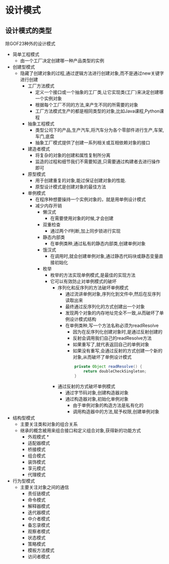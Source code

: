 # 设计模式
## 设计模式的类型
除GOF23种外的设计模式
* 简单工程模式
  * 由一个工厂决定创建哪一种产品类型的实例
* 创建型模式
  * 隐藏了创建对象的过程,通过逻辑方法进行创建对象,而不是通过new关键字进行创建
    * 工厂方法模式
      * 定义一个接口或一个抽象的工厂类,让它实现类(工厂)来决定创建哪一个实例对象
      * 根据每个工厂不同的方法,来产生不同的所需要的对象
      * 工厂方法模式生产的都是相同类型的对象,比如Java课程,Python课程
    * 抽象工程模式
      * 类型公司下的产品,生产汽车,将汽车分为各个零部件进行生产,车架,车门,底盘
      * 抽象工厂模式提供了创建一系列相关或互相依赖对象的接口
    * 建造者模式
      * 将复杂的对象的创建和属性复制所分离
      * 监造的过程和细节我们不需要知道,只需要通过构建者去进行操作即可
    * 原型模式
      * 用于创建重复的对象,能过保证创建对象的性能.
      * 原型设计模式是创建对象的最佳方法
    * 单例模式
      * 在程序种想要操持一个实例对象的，就是用单例设计模式
      * 减少内存开销
        * 懒汉式
          * 在需要使用对象的时候,才会创建
        * 双重检查
          * 通过两个if判断,加上同步锁进行实现
        * 静态内部类
          * 在单例类种,通过私有的静态内部类,创建单例对象
        * 饿汉式
          *  在调用时,就会创建单例对象,通过静态代码块或静态变量直接初始化
        * 枚举
          * 枚举的方法实现单例模式,是最佳的实现方法
          * 它可以有效防止对单例模式的破坏
            * 序列化和反序列的方法破坏单例模式
              * 通过流讲单例对象,序列化到文件中,然后在反序列读取出来
              * 最终通过反序列化的方式创建出一个对象
              * 发现两个对象的内存地址完全不一致,从而破坏了单例设计模式结构
              * 在单例类种,写一个方法名称必须为readResolve
                * 因为在反序列化创建对象时,是通过反射创建的
                * 反射会调用我们自己的readResolve方法
                * 如果重写了,就代表返回自己的单例对象
                * 如果没有重写,会通过反射的方式创建一个新的对象,从而破坏了单例设计模式
                ```java
                    private Object readResolve() {
                        return doubleCheckSingleton;
                    }
                ```
            * 通过反射的方式破坏单例模式
              * 通过字节码对象,创建构造器对象
              * 通过构造器对象,初始化单例对象
                * 由于单例对象的构造方法是私有化的
                * 调用构造器中的方法,赋予权限,创建单例对象
* 结构型模式
  * 主要关注类和对象的组合关系
  * 继承的概念被用来组合接口和定义组合对象,获得新的功能方式
    * 外观模式
      * 
    * 适配器模式
    * 桥接模式
    * 组合模式
    * 装饰模式
    * 享元模式
    * 代理模式
* 行为型模式
  * 主要关注对象之间的通信
    * 责任链模式
    * 命令模式
    * 解释器模式
    * 迭代器模式
    * 中介者模式
    * 备忘录模式
    * 观察者模式
    * 状态模式
    * 策略模式
    * 模板方法模式
    * 访问者模式